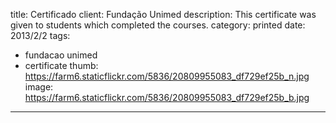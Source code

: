 title: Certificado
client: Fundação Unimed
description: This certificate was given to students which completed the courses.
category: printed
date: 2013/2/2
tags: 
- fundacao unimed
- certificate
thumb: https://farm6.staticflickr.com/5836/20809955083_df729ef25b_n.jpg
image: https://farm6.staticflickr.com/5836/20809955083_df729ef25b_b.jpg
---
